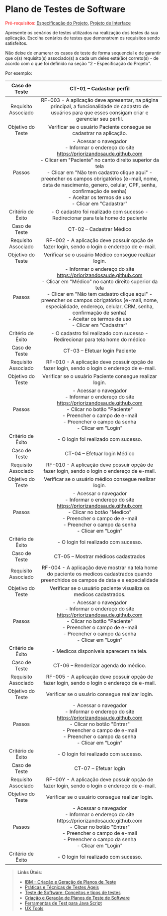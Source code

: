 # Plano de Testes de Software

<span style="color:red">Pré-requisitos: <a href="2-Especificação do Projeto.md"> Especificação do Projeto</a></span>, <a href="3-Projeto de Interface.md"> Projeto de Interface</a>

Apresente os cenários de testes utilizados na realização dos testes da sua aplicação. Escolha cenários de testes que demonstrem os requisitos sendo satisfeitos.

Não deixe de enumerar os casos de teste de forma sequencial e de garantir que o(s) requisito(s) associado(s) a cada um deles está(ão) correto(s) - de acordo com o que foi definido na seção "2 - Especificação do Projeto". 

Por exemplo:
 
| **Caso de Teste** 	| **CT-01 – Cadastrar perfil** 	|
|:---:	|:---:	|
|	Requisito Associado 	| RF-003 - A aplicação deve apresentar, na página principal, a funcionalidade de cadastro de usuários para que esses consigam criar e gerenciar seu perfil. |
| Objetivo do Teste 	| Verificar se o usuário Paciente consegue se cadastrar na aplicação. |
| Passos 	| - Acessar o navegador <br> - Informar o endereço do site https://priorizandosaude.github.com <br> - Clicar em "Paciente" no canto direito superior da tela <br> - Clicar em "Não tem cadastro clique aqui" - <br> preencher os campos obrigatórios (e-mail, nome, data de nascimento, genero, celular, CPF, senha, confirmação de senha) <br> - Aceitar os termos de uso <br> - Clicar em "Cadastrar" |
|Critério de Êxito | - O cadastro foi realizado com sucesso - Redirecionar para tela home do paciente |
| Caso de Teste 	| CT-02 – Cadastrar Médico	|
|Requisito Associado | RF-002	- A aplicação deve possuir opção de fazer login, sendo o login o endereço de e-mail. |
| Objetivo do Teste 	| Verificar se o usuário Médico consegue realizar login. |
| Passos 	|  - Informar o endereço do site https://priorizandosaude.github.com <br> - Clicar em "Médico" no canto direito superior da tela <br> - Clicar em "Não tem cadastro clique aqui" - <br> preencher os campos obrigatórios (e-mail, nome, especialidade, endereço, celular, CRM, senha, confirmação de senha) <br> - Aceitar os termos de uso <br> - Clicar em "Cadastrar" |
|Critério de Êxito | - O cadastro foi realizado com sucesso - Redirecionar para tela home do médico |
| Caso de Teste 	| CT-03 – Efetuar login Paciente	|
|Requisito Associado | RF-010	- A aplicação deve possuir opção de fazer login, sendo o login o endereço de e-mail. |
| Objetivo do Teste 	| Verificar se o usuário Paciente consegue realizar login. |
| Passos 	| - Acessar o navegador <br> - Informar o endereço do site https://priorizandosaude.github.com <br> - Clicar no botão "Paciente" <br> - Preencher o campo de e-mail <br> - Preencher o campo da senha <br> - Clicar em "Login" |
|Critério de Êxito | - O login foi realizado com sucesso. |
| Caso de Teste 	| CT-04 – Efetuar login Médico	|
|Requisito Associado | RF-010	- A aplicação deve possuir opção de fazer login, sendo o login o endereço de e-mail. |
| Objetivo do Teste 	| Verificar se o usuário médico consegue realizar login. |
| Passos 	| - Acessar o navegador <br> - Informar o endereço do site https://priorizandosaude.github.com <br> - Clicar no botão "Medico" <br> - Preencher o campo de e-mail <br> - Preencher o campo da senha <br> - Clicar em "Login" |
|Critério de Êxito | - O login foi realizado com sucesso. |
| Caso de Teste 	| CT-05 – Mostrar médicos cadastrados	|
|Requisito Associado | RF-004	- A aplicação deve mostrar na tela home do paciente os medicos cadastrados quando preenchidos os campos de data e e especialidade  |
| Objetivo do Teste 	| Verificar se o usuário paciente visualiza os medicos cadastrados. |
| Passos 	| - Acessar o navegador <br> - Informar o endereço do site  https://priorizandosaude.github.com<br> - Clicar no botão "Paciente" <br> - Preencher o campo de e-mail  <br> - Preencher o campo da senha <br> - Clicar em "Login" | - preencher a data escolhida para consulta| - preencher a especilidade do médico | 
|Critério de Êxito | - Medicos disponiveis aparecem na tela. |
| Caso de Teste 	| CT-06 – Renderizar agenda do médico.		|
|Requisito Associado | RF-005	- A aplicação deve possuir opção de fazer login, sendo o login o endereço de e-mail. |
| Objetivo do Teste 	| Verificar se o usuário consegue realizar login. |
| Passos 	| - Acessar o navegador <br> - Informar o endereço do site  https://priorizandosaude.github.com<br> - Clicar no botão "Entrar" <br> - Preencher o campo de e-mail <br> - Preencher o campo da senha <br> - Clicar em "Login" |
|Critério de Êxito | - O login foi realizado com sucesso. |
| Caso de Teste 	| CT-07 – Efetuar login	|
|Requisito Associado | RF-00Y	- A aplicação deve possuir opção de fazer login, sendo o login o endereço de e-mail. |
| Objetivo do Teste 	| Verificar se o usuário consegue realizar login. |
| Passos 	| - Acessar o navegador <br> - Informar o endereço do site  https://priorizandosaude.github.com<br> - Clicar no botão "Entrar" <br> - Preencher o campo de e-mail <br> - Preencher o campo da senha <br> - Clicar em "Login" |
|Critério de Êxito | - O login foi realizado com sucesso. |
 
> **Links Úteis**:
> - [IBM - Criação e Geração de Planos de Teste](https://www.ibm.com/developerworks/br/local/rational/criacao_geracao_planos_testes_software/index.html)
> - [Práticas e Técnicas de Testes Ágeis](http://assiste.serpro.gov.br/serproagil/Apresenta/slides.pdf)
> -  [Teste de Software: Conceitos e tipos de testes](https://blog.onedaytesting.com.br/teste-de-software/)
> - [Criação e Geração de Planos de Teste de Software](https://www.ibm.com/developerworks/br/local/rational/criacao_geracao_planos_testes_software/index.html)
> - [Ferramentas de Test para Java Script](https://geekflare.com/javascript-unit-testing/)
> - [UX Tools](https://uxdesign.cc/ux-user-research-and-user-testing-tools-2d339d379dc7)
